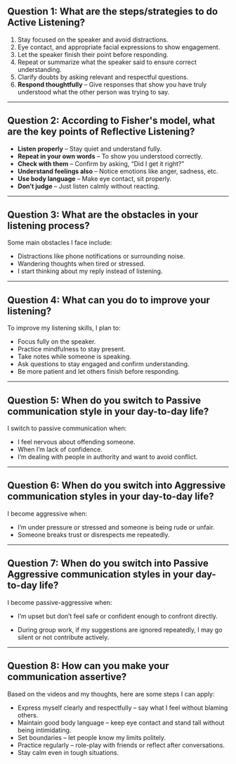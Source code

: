 ## Question 1: What are the steps/strategies to do Active Listening? 



1. Stay focused on the speaker and avoid distractions.
2. Eye contact, and appropriate facial expressions to show engagement.
3. Let the speaker finish their point before responding.
4. Repeat or summarize what the speaker said to ensure correct understanding.
5. Clarify doubts by asking relevant and respectful questions.
6. **Respond thoughtfully** – Give responses that show you have truly understood what the other person was trying to say.

---

## Question 2: According to Fisher's model, what are the key points of Reflective Listening?

* **Listen properly** – Stay quiet and understand fully.
* **Repeat in your own words** – To show you understood correctly.
* **Check with them** – Confirm by asking, “Did I get it right?”
* **Understand feelings also** – Notice emotions like anger, sadness, etc.
* **Use body language** – Make eye contact, sit properly.
* **Don’t judge** – Just listen calmly without reacting.

---

## Question 3: What are the obstacles in your listening process?

Some main obstacles I face include:

- Distractions like phone notifications or surrounding noise.
- Wandering thoughts when tired or stressed.
- I start thinking about my reply instead of listening.


---

## Question 4: What can you do to improve your listening?

To improve my listening skills, I plan to:

- Focus fully on the speaker.
- Practice mindfulness to stay present.
- Take notes while someone is speaking.
- Ask questions to stay engaged and confirm understanding.
- Be more patient and let others finish before responding.

---



## Question 5: When do you switch to Passive communication style in your day-to-day life?

I switch to passive communication when:

- I feel nervous about offending someone.
- When I’m lack of confidence.
- I’m dealing with people in authority and want to avoid conflict.

---

## Question 6: When do you switch into Aggressive communication styles in your day-to-day life?

I become aggressive when:

- I’m under pressure or stressed and someone is being rude or unfair.
- Someone breaks trust or disrespects me repeatedly.

---

## Question 7: When do you switch into Passive Aggressive communication styles in your day-to-day life?

I become passive-aggressive when:

- I’m upset but don’t feel safe or confident enough to confront directly.

- During group work, if my suggestions are ignored repeatedly, I may go silent or not contribute actively.

---

## Question 8: How can you make your communication assertive?

Based on the videos and my thoughts, here are some steps I can apply:

- Express myself clearly and respectfully – say what I feel without blaming others.
- Maintain good body language – keep eye contact and stand tall without being intimidating.
- Set boundaries – let people know my limits politely.
- Practice regularly – role-play with friends or reflect after conversations.
- Stay calm even in tough situations.
